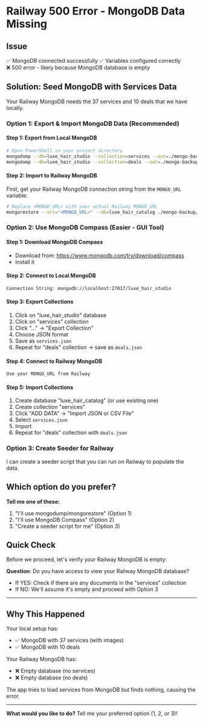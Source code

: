 # Railway 500 Error - MongoDB Data Missing

## Issue
✅ MongoDB connected successfully
✅ Variables configured correctly  
❌ 500 error - likely because MongoDB database is empty

## Solution: Seed MongoDB with Services Data

Your Railway MongoDB needs the 37 services and 10 deals that we have locally.

### Option 1: Export & Import MongoDB Data (Recommended)

#### Step 1: Export from Local MongoDB
```bash
# Open PowerShell in your project directory
mongodump --db=luxe_hair_studio --collection=services --out=./mongo-backup
mongodump --db=luxe_hair_studio --collection=deals --out=./mongo-backup
```

#### Step 2: Import to Railway MongoDB

First, get your Railway MongoDB connection string from the `MONGO_URL` variable.

```bash
# Replace <MONGO_URL> with your actual Railway MONGO_URL
mongorestore --uri="<MONGO_URL>" --db=luxe_hair_catalog ./mongo-backup/luxe_hair_studio
```

### Option 2: Use MongoDB Compass (Easier - GUI Tool)

#### Step 1: Download MongoDB Compass
- Download from: https://www.mongodb.com/try/download/compass
- Install it

#### Step 2: Connect to Local MongoDB
```
Connection String: mongodb://localhost:27017/luxe_hair_studio
```

#### Step 3: Export Collections
1. Click on "luxe_hair_studio" database
2. Click on "services" collection
3. Click "..." → "Export Collection"
4. Choose JSON format
5. Save as `services.json`
6. Repeat for "deals" collection → save as `deals.json`

#### Step 4: Connect to Railway MongoDB
```
Use your MONGO_URL from Railway
```

#### Step 5: Import Collections
1. Create database "luxe_hair_catalog" (or use existing one)
2. Create collection "services"
3. Click "ADD DATA" → "Import JSON or CSV File"
4. Select `services.json`
5. Import
6. Repeat for "deals" collection with `deals.json`

### Option 3: Create Seeder for Railway

I can create a seeder script that you can run on Railway to populate the data.

## Which option do you prefer?

**Tell me one of these:**
1. "I'll use mongodump/mongorestore" (Option 1)
2. "I'll use MongoDB Compass" (Option 2)  
3. "Create a seeder script for me" (Option 3)

## Quick Check

Before we proceed, let's verify your Railway MongoDB is empty:

**Question**: Do you have access to view your Railway MongoDB database?
- If YES: Check if there are any documents in the "services" collection
- If NO: We'll assume it's empty and proceed with Option 3

---

## Why This Happened

Your local setup has:
- ✅ MongoDB with 37 services (with images)
- ✅ MongoDB with 10 deals

Your Railway MongoDB has:
- ❌ Empty database (no services)
- ❌ Empty database (no deals)

The app tries to load services from MongoDB but finds nothing, causing the error.

---

**What would you like to do?** Tell me your preferred option (1, 2, or 3)!
